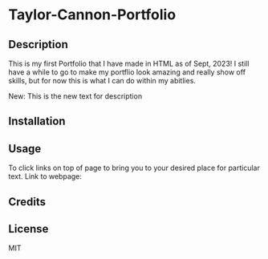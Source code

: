 # Taylor-Cannon-Portfolio

## Description
This is my first Portfolio that I have made in HTML as of Sept, 2023! I still have a while to go to make my portflio look amazing and really show off skills, but for now this is what I can do within my abitlies.

New: This is the new text for description

## Installation


## Usage
To click links on top of page to bring you to your desired place for particular text.
Link to webpage: 

## Credits


## License
MIT



